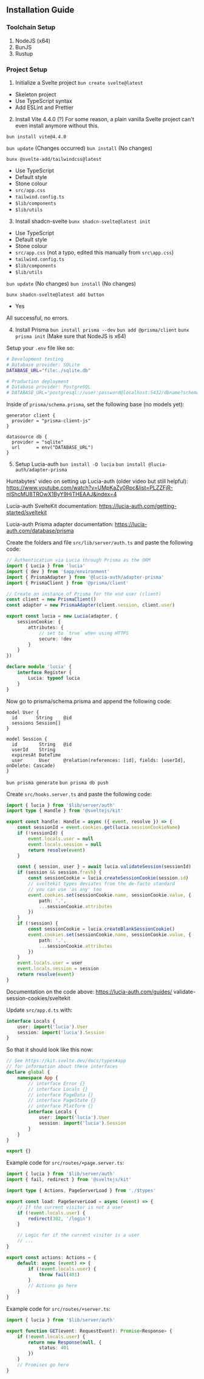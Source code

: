 ## Installation Guide

### Toolchain Setup

1. NodeJS (x64)
2. BunJS
3. Rustup

### Project Setup

1. Initialize a Svelte project
   `bun create svelte@latest`

- Skeleton project
- Use TypeScript syntax
- Add ESLint and Prettier

2. Install Vite 4.4.0 (?)
   For some reason, a plain vanilla Svelte project can't even install anymore without this.

`bun install vite@4.4.0`

`bun update` (Changes occurred)
`bun install` (No changes)

`bunx @svelte-add/tailwindcss@latest`

- Use TypeScript
- Default style
- Stone colour
- `src/app.css`
- `tailwind.config.ts`
- `$lib/components`
- `$lib/utils`

3. Install shadcn-svelte
   `bunx shadcn-svelte@latest init`

- Use TypeScript
- Default style
- Stone colour
- `src/app.css` (not a typo, edited this manually from `src\app.css`)
- `tailwind.config.ts`
- `$lib/components`
- `$lib/utils`

`bun update` (No changes)
`bun install` (No changes)

`bunx shadcn-svelte@latest add button`

- Yes

All successful, no errors.

4. Install Prisma
   `bun install prisma --dev`
   `bun add @prisma/client`
   `bunx prisma init` (Make sure that NodeJS is x64)

Setup your `.env` file like so:

```bash
# Development testing
# Database provider: SQLite
DATABASE_URL="file:./sqlite.db"

# Production deployment
# Database provider: PostgreSQL
# DATABASE_URL="postgresql://user:password@localhost:5432/dbname?schema=public"
```

Inside of `prisma/schema.prisma`, set the following base (no models yet):

```prisma
generator client {
  provider = "prisma-client-js"
}

datasource db {
  provider = "sqlite"
  url      = env("DATABASE_URL")
}
```

5. Setup Lucia-auth
   `bun install -D lucia`
   `bun install @lucia-auth/adapter-prisma`

Huntabytes' video on setting up Lucia-auth (older video but still helpful):
https://www.youtube.com/watch?v=UMpKaZy0Rpc&list=PLZZFjR-nIShcMU8TROwX1ByY9HiTHEAAJ&index=4

Lucia-auth SvelteKit documentation:
https://lucia-auth.com/getting-started/sveltekit

Lucia-auth Prisma adapter documentation:
https://lucia-auth.com/database/prisma

Create the folders and file `src/lib/server/auth.ts` and paste the following code:

```typescript
// Authentication via Lucia through Prisma as the ORM
import { Lucia } from 'lucia'
import { dev } from '$app/environment'
import { PrismaAdapter } from '@lucia-auth/adapter-prisma'
import { PrismaClient } from '@prisma/client'

// Create an instance of Prisma for the end user (client)
const client = new PrismaClient()
const adapter = new PrismaAdapter(client.session, client.user)

export const lucia = new Lucia(adapter, {
	sessionCookie: {
		attributes: {
			// set to `true` when using HTTPS
			secure: !dev
		}
	}
})

declare module 'lucia' {
	interface Register {
		Lucia: typeof lucia
	}
}
```

Now go to prisma/schema.prisma and append the following code:

```prisma
model User {
  id       String    @id
  sessions Session[]
}

model Session {
  id        String   @id
  userId    String
  expiresAt DateTime
  user      User     @relation(references: [id], fields: [userId], onDelete: Cascade)
}
```

`bun prisma generate`
`bun prisma db push`

Create `src/hooks.server.ts` and paste the following code:

```typescript
import { lucia } from '$lib/server/auth'
import type { Handle } from '@sveltejs/kit'

export const handle: Handle = async ({ event, resolve }) => {
	const sessionId = event.cookies.get(lucia.sessionCookieName)
	if (!sessionId) {
		event.locals.user = null
		event.locals.session = null
		return resolve(event)
	}

	const { session, user } = await lucia.validateSession(sessionId)
	if (session && session.fresh) {
		const sessionCookie = lucia.createSessionCookie(session.id)
		// sveltekit types deviates from the de-facto standard
		// you can use 'as any' too
		event.cookies.set(sessionCookie.name, sessionCookie.value, {
			path: '.',
			...sessionCookie.attributes
		})
	}
	if (!session) {
		const sessionCookie = lucia.createBlankSessionCookie()
		event.cookies.set(sessionCookie.name, sessionCookie.value, {
			path: '.',
			...sessionCookie.attributes
		})
	}
	event.locals.user = user
	event.locals.session = session
	return resolve(event)
}
```

Documentation on the code above:
https://lucia-auth.com/guides/
validate-session-cookies/sveltekit

Update `src/app.d.ts` with:

```typescript
interface Locals {
	user: import('lucia').User
	session: import('lucia').Session
}
```

So that it should look like this now:

```typescript
// See https://kit.svelte.dev/docs/types#app
// for information about these interfaces
declare global {
	namespace App {
		// interface Error {}
		// interface Locals {}
		// interface PageData {}
		// interface PageState {}
		// interface Platform {}
		interface Locals {
			user: import('lucia').User
			session: import('lucia').Session
		}
	}
}

export {}
```

Example code for `src/routes/+page.server.ts`:

```typescript
import { lucia } from '$lib/server/auth'
import { fail, redirect } from '@sveltejs/kit'

import type { Actions, PageServerLoad } from './$types'

export const load: PageServerLoad = async (event) => {
	// If the current visitor is not a user
	if (!event.locals.user) {
		redirect(302, '/login')
	}

	// Logic for if the current visitor is a user
	// ...
}

export const actions: Actions = {
	default: async (event) => {
		if (!event.locals.user) {
			throw fail(401)
		}
		// Actions go here
	}
}
```

Example code for `src/routes/+server.ts`:

```typescript
import { lucia } from '$lib/server/auth'

export function GET(event: RequestEvent): Promise<Response> {
	if (!event.locals.user) {
		return new Response(null, {
			status: 401
		})
	}
	// Promises go here
}
```
